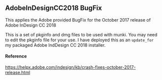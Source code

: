 ## AdobeInDesignCC2018 BugFix

This applies the Adobe provided BugFix for the October 2017 release of Adobe InDesign CC 2018

This is a set of pkginfo and dmg files to be used with munki.  You may need to edit the pkginfo file for your use.  I have deployed this as an `update_for` my packaged Adobe IndDesign CC 2018 installer.

#### Reference

https://helpx.adobe.com/indesign/kb/crash-fixes-october-2017-release.html